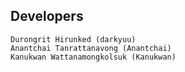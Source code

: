 ## Developers

    Durongrit Hirunked (darkyuu)
    Anantchai Tanrattanavong (Anantchai)
    Kanukwan Wattanamongkolsuk (Kanukwan)